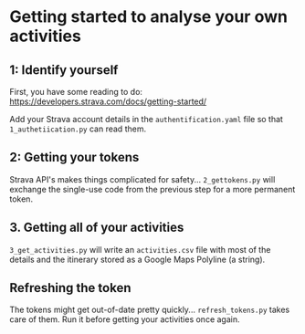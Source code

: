 # Getting started to analyse your own activities

## 1: Identify yourself

First, you have some reading to do: https://developers.strava.com/docs/getting-started/

Add your Strava account details in the `authentification.yaml` file so that `1_authetiication.py` can read them.

## 2: Getting your tokens

Strava API's makes things complicated for safety... `2_gettokens.py` will exchange the single-use code from the previous step for a more permanent token.

## 3. Getting all of your activities

`3_get_activities.py` will write an `activities.csv` file with most of the details and the itinerary stored as a Google Maps Polyline (a string).

## Refreshing the token 

The tokens might get out-of-date pretty quickly... `refresh_tokens.py` takes care of them. Run it before getting your activities once again.
